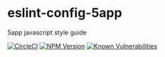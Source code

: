 # eslint-config-5app

5app javascript style guide

[![CircleCI](https://circleci.com/gh/eslint-config-5app/dare.svg?style=shield)](https://circleci.com/gh/5app/eslint-config-5app)
[![NPM Version](https://img.shields.io/npm/v/eslint-config-5app.svg)](https://www.npmjs.com/package/eslint-config-5app)
[![Known Vulnerabilities](https://snyk.io/test/github/5app/eslint-config-5app/badge.svg)](https://snyk.io/test/github/5app/eslint-config-5app)
